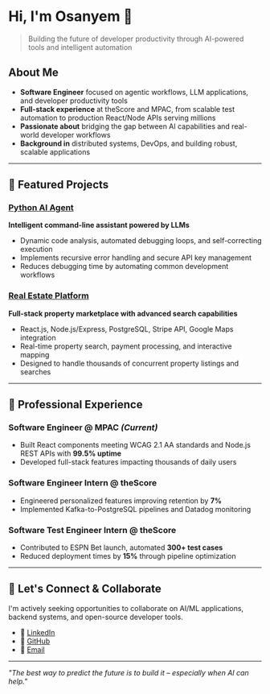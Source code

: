 # Hi, I'm Osanyem 👋
> Building the future of developer productivity through AI-powered tools and intelligent automation

## About Me
- **Software Engineer** focused on agentic workflows, LLM applications, and developer productivity tools
- **Full-stack experience** at theScore and MPAC, from scalable test automation to production React/Node APIs serving millions
- **Passionate about** bridging the gap between AI capabilities and real-world developer workflows
- **Background in** distributed systems, DevOps, and building robust, scalable applications

---

## 🚀 Featured Projects

### [Python AI Agent](https://github.com/Osanyem/Python-AI-Agent)
**Intelligent command-line assistant powered by LLMs**
- Dynamic code analysis, automated debugging loops, and self-correcting execution
- Implements recursive error handling and secure API key management
- Reduces debugging time by automating common development workflows

### [Real Estate Platform](https://github.com/Osanyem/Citi-Estate) 
**Full-stack property marketplace with advanced search capabilities**
- React.js, Node.js/Express, PostgreSQL, Stripe API, Google Maps integration
- Real-time property search, payment processing, and interactive mapping
- Designed to handle thousands of concurrent property listings and searches

---

## 💼 Professional Experience

### **Software Engineer @ MPAC** *(Current)*
- Built React components meeting WCAG 2.1 AA standards and Node.js REST APIs with **99.5% uptime**
- Developed full-stack features impacting thousands of daily users

### **Software Engineer Intern @ theScore** 
- Engineered personalized features improving retention by **7%**
- Implemented Kafka-to-PostgreSQL pipelines and Datadog monitoring

### **Software Test Engineer Intern @ theScore**
- Contributed to ESPN Bet launch, automated **300+ test cases**
- Reduced deployment times by **15%** through pipeline optimization

---

## 🤝 Let's Connect & Collaborate

I'm actively seeking opportunities to collaborate on AI/ML applications, backend systems, and open-source developer tools.

- 💼 [LinkedIn](https://linkedin.com/in/osanyemo)  
- 🐙 [GitHub](https://github.com/Osanyem)  
- 📧 [Email](mailto:osanyemo@gmail.com)

---

*"The best way to predict the future is to build it – especially when AI can help."*

